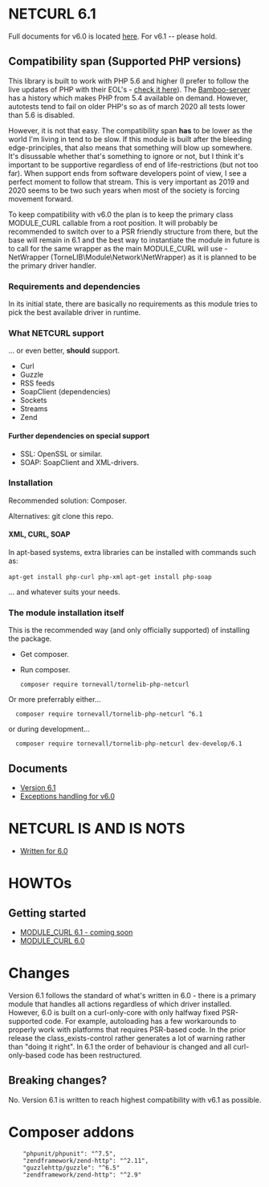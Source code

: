 # NETCURL 6.1

Full documents for v6.0 is located [here](https://docs.tornevall.net/x/KwCy).
For v6.1 -- please hold.


## Compatibility span (Supported PHP versions)

This library is built to work with PHP 5.6 and higher (I prefer to follow the live updates of PHP with their EOL's - [check it here](https://www.php.net/supported-versions.php)). The [Bamboo-server](https://bamboo.tornevall.net) has a history which makes PHP from 5.4 available on demand. However, autotests tend to fail on older PHP's so as of march 2020 all tests lower than 5.6 is disabled.

However, it is not that easy. The compatibility span **has** to be lower as the world I'm living in tend to be slow. If this module is built after the bleeding edge-principles, that also means that something will blow up somewhere. It's disussable whether that's something to ignore or not, but I think it's important to be supportive regardless of end of life-restrictions (but not too far). When support ends from software developers point of view, I see a perfect moment to follow that stream. This is very important as 2019 and 2020 seems to be two such years when most of the society is forcing movement forward. 

To keep compatibility with v6.0 the plan is to keep the primary class MODULE_CURL callable from a root position. It will probably be recommended to switch over to a PSR friendly structure from there, but the base will remain in 6.1 and the best way to instantiate the module in future is to call for the same wrapper as the main MODULE_CURL will use - NetWrapper (TorneLIB\Module\Network\NetWrapper) as it is planned to be the primary driver handler.

### Requirements and dependencies

In its initial state, there are basically no requirements as this module tries to pick the best available driver in runtime.

### What NETCURL support

... or even better, **should** support.

* Curl
* Guzzle
* RSS feeds
* SoapClient (dependencies)
* Sockets
* Streams
* Zend

#### Further dependencies on special support

* SSL: OpenSSL or similar.
* SOAP: SoapClient and XML-drivers.

### Installation

Recommended solution: Composer.

Alternatives: git clone this repo.

#### XML, CURL, SOAP

In apt-based systems, extra libraries can be installed with commands such as:

`apt-get install php-curl php-xml`
`apt-get install php-soap`

... and whatever suits your needs.


### The module installation itself

This is the recommended way (and only officially supported) of installing the package.

* Get composer.
* Run composer.

      composer require tornevall/tornelib-php-netcurl
      
Or more preferrably either...

      composer require tornevall/tornelib-php-netcurl ^6.1 

or during development...
      
      composer require tornevall/tornelib-php-netcurl dev-develop/6.1 

## Documents

* [Version 6.1](https://docs.tornevall.net/display/TORNEVALL/NETCURLv6.1)
* [Exceptions handling for v6.0](https://docs.tornevall.net/x/EgCNAQ)


# NETCURL IS AND IS NOTS

* [Written for 6.0](https://docs.tornevall.net/x/GQCsAQ)


# HOWTOs

## Getting started

* [MODULE_CURL 6.1 - coming soon](https://docs.tornevall.net/display/TORNEVALL/NETCURLv6.1)
* [MODULE_CURL 6.0](https://docs.tornevall.net/x/EoBiAQ)


# Changes

Version 6.1 follows the standard of what's written in 6.0 - there is a primary module that handles all actions regardless of which driver installed. However, 6.0 is built on a curl-only-core with only halfway fixed PSR-supported code. For example, autoloading has a few workarounds to properly work with platforms that requires PSR-based code. In the prior release the class_exists-control rather generates a lot of warning rather than "doing it right". In 6.1 the order of behaviour is changed and all curl-only-based code has been restructured.

## Breaking changes?

No. Version 6.1 is written to reach highest compatibility with v6.1 as possible.


# Composer addons

        "phpunit/phpunit": "^7.5",
        "zendframework/zend-http": "^2.11",
        "guzzlehttp/guzzle": "^6.5"
        "zendframework/zend-http": "^2.9"

